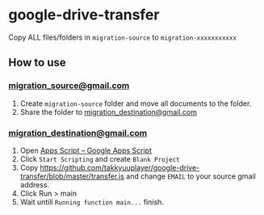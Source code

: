 # google-drive-transfer

Copy ALL files/folders in `migration-source` to `migration-xxxxxxxxxxx`

## How to use

### migration_source@gmail.com

1. Create `migration-source` folder and move all documents to the folder.
1. Share the folder to migration_destination@gmail.com

### migration_destination@gmail.com

1. Open [Apps Script – Google Apps Script](https://www.google.com/script/start/)
1. Click `Start Scripting` and create `Blank Project`
1. Copy https://github.com/takkyuuplayer/google-drive-transfer/blob/master/transfer.js and change `EMAIL` to your source gmail address.
1. Click Run > main
1. Wait untill `Running function main...` finish.
